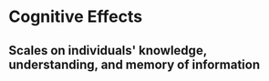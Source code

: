 # Cognitive Effects <br />
## Scales on individuals' knowledge, understanding, and memory of information <br />
<br />

